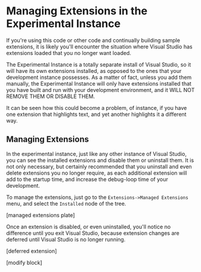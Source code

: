 # Managing Extensions in the Experimental Instance
If you're using this code or other code and continually building sample extensions, it is likely you'll encounter the situation where Visual Studio has extensions
loaded that you no longer want loaded.

The Experimental Instance is a totally separate install of Visual Studio, so it will have its own extensions installed, as opposed to the ones that your development instance
possesses.  As a matter of fact, unless you add them manually, the Experimental Instance will only have extensions installed that you have built and run with your development
environment, and it WILL NOT REMOVE THEM OR DISABLE THEM.

It can be seen how this could become a problem, of instance, if you have one extension that highlights text, and yet another highlights it a different way.  

## Managing Extensions
In the experimental instance, just like any other instance of Visual Studio, you can see the installed extensions and disable them or uninstall them.  It is not only
necessary, but certainly recommended that you uninstall and even delete extensions you no longer require, as each additional extension will add to the startup time,
and increase the debug-loop time of your development.

To manage the extensions, just go to the `Extensions->Managed Extensions` menu, and select the `Installed` node of the tree.

[managed extensions plate]

Once an extension is disabled, or even uninstalled, you'll notice no difference until you exit Visual Studio, because extension changes are deferred until Visual Studio
is no longer running.

[deferred extension]

[modify block]


